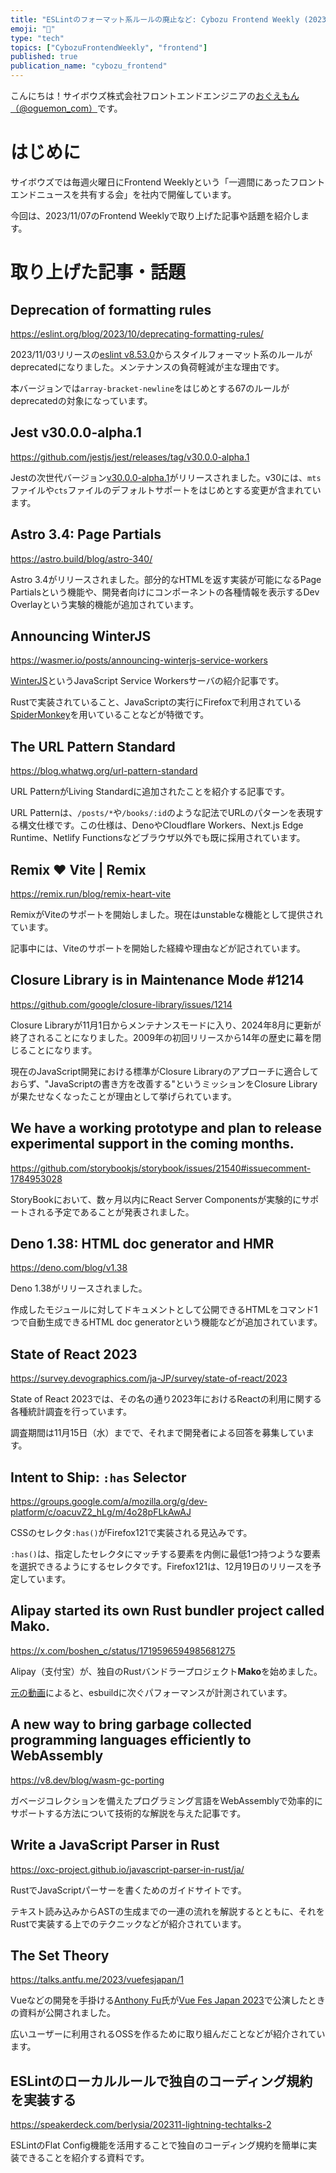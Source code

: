 ```yaml
---
title: "ESLintのフォーマット系ルールの廃止など: Cybozu Frontend Weekly (2023-11-07号)"
emoji: "🚮"
type: "tech"
topics: ["CybozuFrontendWeekly", "frontend"]
published: true
publication_name: "cybozu_frontend"
---
```


こんにちは！サイボウズ株式会社フロントエンドエンジニアの[おぐえもん（@oguemon_com）](https://x.com/oguemon_com)です。

# はじめに

サイボウズでは毎週火曜日にFrontend Weeklyという「一週間にあったフロントエンドニュースを共有する会」を社内で開催しています。

今回は、2023/11/07のFrontend Weeklyで取り上げた記事や話題を紹介します。

# 取り上げた記事・話題

## Deprecation of formatting rules

https://eslint.org/blog/2023/10/deprecating-formatting-rules/

2023/11/03リリースの[eslint v8.53.0](https://github.com/eslint/eslint/releases/tag/v8.53.0)からスタイルフォーマット系のルールがdeprecatedになりました。メンテナンスの負荷軽減が主な理由です。

本バージョンでは`array-bracket-newline`をはじめとする67のルールがdeprecatedの対象になっています。

## Jest v30.0.0-alpha.1

https://github.com/jestjs/jest/releases/tag/v30.0.0-alpha.1

Jestの次世代バージョン[v30.0.0-alpha.1](https://github.com/jestjs/jest/releases/tag/v30.0.0-alpha.1)がリリースされました。v30には、`mts`ファイルや`cts`ファイルのデフォルトサポートをはじめとする変更が含まれています。

## Astro 3.4: Page Partials

https://astro.build/blog/astro-340/

Astro 3.4がリリースされました。部分的なHTMLを返す実装が可能になるPage Partialsという機能や、開発者向けにコンポーネントの各種情報を表示するDev Overlayという実験的機能が追加されています。

## Announcing WinterJS

https://wasmer.io/posts/announcing-winterjs-service-workers

[WinterJS](https://wasmer.io/wasmer/winterjs)というJavaScript Service Workersサーバの紹介記事です。

Rustで実装されていること、JavaScriptの実行にFirefoxで利用されている[SpiderMonkey](https://spidermonkey.dev/)を用いていることなどが特徴です。

## The URL Pattern Standard

https://blog.whatwg.org/url-pattern-standard

URL PatternがLiving Standardに追加されたことを紹介する記事です。

URL Patternは、`/posts/*`や`/books/:id`のような記法でURLのパターンを表現する構文仕様です。この仕様は、DenoやCloudflare Workers、Next.js Edge Runtime、Netlify Functionsなどブラウザ以外でも既に採用されています。

## Remix ❤️ Vite | Remix

https://remix.run/blog/remix-heart-vite

RemixがViteのサポートを開始しました。現在はunstableな機能として提供されています。

記事中には、Viteのサポートを開始した経緯や理由などが記されています。

## Closure Library is in Maintenance Mode #1214

https://github.com/google/closure-library/issues/1214

Closure Libraryが11月1日からメンテナンスモードに入り、2024年8月に更新が終了されることになりました。2009年の初回リリースから14年の歴史に幕を閉じることになります。

現在のJavaScript開発における標準がClosure Libraryのアプローチに適合しておらず、"JavaScriptの書き方を改善する"というミッションをClosure Libraryが果たせなくなったことが理由として挙げられています。

## We have a working prototype and plan to release experimental support in the coming months.

https://github.com/storybookjs/storybook/issues/21540#issuecomment-1784953028

StoryBookにおいて、数ヶ月以内にReact Server Componentsが実験的にサポートされる予定であることが発表されました。

## Deno 1.38: HTML doc generator and HMR

https://deno.com/blog/v1.38

Deno 1.38がリリースされました。

作成したモジュールに対してドキュメントとして公開できるHTMLをコマンド1つで自動生成できるHTML doc generatorという機能などが追加されています。

## State of React 2023

https://survey.devographics.com/ja-JP/survey/state-of-react/2023

State of React 2023では、その名の通り2023年におけるReactの利用に関する各種統計調査を行っています。

調査期間は11月15日（水）までで、それまで開発者による回答を募集しています。

## Intent to Ship: `:has` Selector

https://groups.google.com/a/mozilla.org/g/dev-platform/c/oacuvZ2_hLg/m/4o28pFLkAwAJ

CSSのセレクタ`:has()`がFirefox121で実装される見込みです。

`:has()`は、指定したセレクタにマッチする要素を内側に最低1つ持つような要素を選択できるようにするセレクタです。Firefox121は、12月19日のリリースを予定しています。

## Alipay started its own Rust bundler project called Mako.

https://x.com/boshen_c/status/1719596594985681275

Alipay（支付宝）が、独自のRustバンドラープロジェクト**Mako**を始めました。

[元の動画](https://www.bilibili.com/video/BV15c411d7FZ/)によると、esbuildに次ぐパフォーマンスが計測されています。

## A new way to bring garbage collected programming languages efficiently to WebAssembly

https://v8.dev/blog/wasm-gc-porting

ガベージコレクションを備えたプログラミング言語をWebAssemblyで効率的にサポートする方法について技術的な解説を与えた記事です。

## Write a JavaScript Parser in Rust

https://oxc-project.github.io/javascript-parser-in-rust/ja/

RustでJavaScriptパーサーを書くためのガイドサイトです。

テキスト読み込みからASTの生成までの一連の流れを解説するとともに、それをRustで実装する上でのテクニックなどが紹介されています。

## The Set Theory

https://talks.antfu.me/2023/vuefesjapan/1

Vueなどの開発を手掛ける[Anthony Fu](https://antfu.me/)氏が[Vue Fes Japan 2023](https://vuefes.jp/2023/)で公演したときの資料が公開されました。

広いユーザーに利用されるOSSを作るために取り組んだことなどが紹介されています。

## ESLintのローカルルールで独自のコーディング規約を実装する

https://speakerdeck.com/berlysia/202311-lightning-techtalks-2

ESLintのFlat Config機能を活用することで独自のコーディング規約を簡単に実装できることを紹介する資料です。
